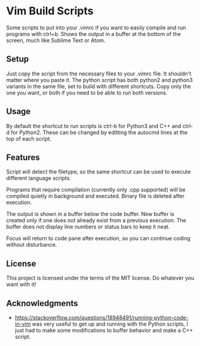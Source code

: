 # Vim Build Scripts

Some scripts to put into your .vimrc if you want to easily compile and run programs with ctrl+b. Shows the output in a buffer at the bottom of the screen, much like Sublime Text or Atom.

## Setup

Just copy the script from the necessary files to your .vimrc file. It shouldn't matter where you paste it. The python script has both python2 and python3 variants in the same file, set to build with different shortcuts. Copy only the one you want, or both if you need to be able to run both versions.

## Usage

By default the shortcut to run scripts is ctrl-b for Python3 and C++ and ctrl-d for Python2. These can be changed by editting the autocmd lines at the top of each script.

## Features

Script will detect the filetype, so the same shortcut can be used to execute different language scripts.

Programs that require compilation (currently only .cpp supported) will be compiled quietly in background and executed. Binary file is deleted after execution.

The output is shown in a buffer below the code buffer. New buffer is created only if one does not already exist from a previous execution. The buffer does not display line numbers or status bars to keep it neat.

Focus will return to code pane after execution, so you can continue coding without disturbance.

## License
This project is licensed under the terms of the MIT license. Do whatever you want with it!

## Acknowledgments

* https://stackoverflow.com/questions/18948491/running-python-code-in-vim was very useful to get up and running with the Python scripts, I just had to make some modifications to buffer behavior and make a C++ script.
